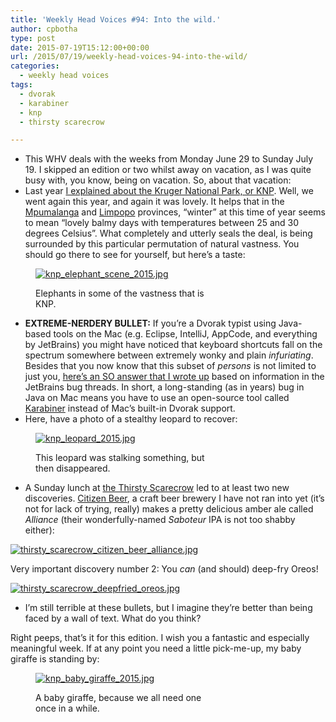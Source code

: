 ```yaml
---
title: 'Weekly Head Voices #94: Into the wild.'
author: cpbotha
type: post
date: 2015-07-19T15:12:00+00:00
url: /2015/07/19/weekly-head-voices-94-into-the-wild/
categories:
  - weekly head voices
tags:
  - dvorak
  - karabiner
  - knp
  - thirsty scarecrow

---
```

<ul class="org-ul">
  <li>
    This WHV deals with the weeks from Monday June 29 to Sunday July 19. I skipped an edition or two whilst away on vacation, as I was quite busy with, you know, being on vacation. So, about that vacation:
  </li>
  <li>
    Last year <a href="http://cpbotha.net/2014/07/16/a-south-african-state-of-mindful/">I explained about the Kruger National Park, or KNP</a>. Well, we went again this year, and again it was lovely. It helps that in the <a href="https://en.wikipedia.org/wiki/Mpumalanga">Mpumalanga</a> and <a href="https://en.wikipedia.org/wiki/Limpopo">Limpopo</a> provinces, &#8220;winter&#8221; at this time of year seems to mean &#8220;lovely balmy days with temperatures between 25 and 30 degrees Celsius&#8221;. What completely and utterly seals the deal, is being surrounded by this particular permutation of natural vastness. You should go there to see for yourself, but here&#8217;s a taste:
  </li>
</ul><figure style="width: 300px" class="wp-caption alignnone"><a href="http://cpbotha.net/wp-content/uploads/2015/07/wpid-knp_elephant_scene_2015.jpg" data-rel="lightbox-image-0" data-rl_title="" data-rl_caption="" title="">

![knp_elephant_scene_2015.jpg][1]</a><figcaption class="wp-caption-text">Elephants in some of the vastness that is KNP.</figcaption></figure> 

<ul class="org-ul">
  <li>
    <b>EXTREME-NERDERY BULLET:</b> If you&#8217;re a Dvorak typist using Java-based tools on the Mac (e.g. Eclipse, IntelliJ, AppCode, and everything by JetBrains) you might have noticed that keyboard shortcuts fall on the spectrum somewhere between extremely wonky and plain <i>infuriating</i>. Besides that you now know that this subset of <i>persons</i> is not limited to just you, <a href="http://stackoverflow.com/a/31119280/532513">here&#8217;s an SO answer that I wrote up</a> based on information in the JetBrains bug threads. In short, a long-standing (as in years) bug in Java on Mac means you have to use an open-source tool called <a href="https://pqrs.org/osx/karabiner/">Karabiner</a> instead of Mac&#8217;s built-in Dvorak support.
  </li>
  <li>
    Here, have a photo of a stealthy leopard to recover:
  </li>
</ul><figure style="width: 300px" class="wp-caption alignnone"><a href="http://cpbotha.net/wp-content/uploads/2015/07/wpid-knp_leopard_2015.jpg" data-rel="lightbox-image-1" data-rl_title="" data-rl_caption="" title="">

![knp_leopard_2015.jpg][2]</a><figcaption class="wp-caption-text">This leopard was stalking something, but then disappeared.</figcaption></figure> 

<ul class="org-ul">
  <li>
    A Sunday lunch at <a href="https://www.facebook.com/thethirstyscarecrow">the Thirsty Scarecrow</a> led to at least two new discoveries. <a href="https://twitter.com/CitizenBeer">Citizen Beer</a>, a craft beer brewery I have not ran into yet (it&#8217;s not for lack of trying, really) makes a pretty delicious amber ale called <i>Alliance</i> (their wonderfully-named <i>Saboteur</i> IPA is not too shabby either):
  </li>
</ul>

<div class="figure">
  <p>
    <a href="http://cpbotha.net/wp-content/uploads/2015/07/wpid-thirsty_scarecrow_citizen_beer_alliance.jpg" data-rel="lightbox-image-2" data-rl_title="" data-rl_caption="" title=""><img src="http://cpbotha.net/wp-content/uploads/2015/07/wpid-thirsty_scarecrow_citizen_beer_alliance-218x300.jpg" alt="thirsty_scarecrow_citizen_beer_alliance.jpg" /></a>
  </p></p>
</div>

Very important discovery number 2: You _can_ (and should) deep-fry Oreos! 

<div class="figure">
  <p>
    <a href="http://cpbotha.net/wp-content/uploads/2015/07/wpid-thirsty_scarecrow_deepfried_oreos.jpg" data-rel="lightbox-image-3" data-rl_title="" data-rl_caption="" title=""><img src="http://cpbotha.net/wp-content/uploads/2015/07/wpid-thirsty_scarecrow_deepfried_oreos-300x298.jpg" alt="thirsty_scarecrow_deepfried_oreos.jpg" /></a>
  </p></p>
</div>

<ul class="org-ul">
  <li>
    I&#8217;m still terrible at these bullets, but I imagine they&#8217;re better than being faced by a wall of text. What do you think?
  </li>
</ul>

Right peeps, that&#8217;s it for this edition. I wish you a fantastic and especially meaningful week. If at any point you need a little pick-me-up, my baby giraffe is standing by: <figure style="width: 300px" class="wp-caption alignnone"><a href="http://cpbotha.net/wp-content/uploads/2015/07/wpid-knp_baby_giraffe_2015.jpg" data-rel="lightbox-image-4" data-rl_title="" data-rl_caption="" title="">

![knp_baby_giraffe_2015.jpg][3]</a><figcaption class="wp-caption-text">A baby giraffe, because we all need one once in a while.</figcaption></figure>

 [1]: http://cpbotha.net/wp-content/uploads/2015/07/wpid-knp_elephant_scene_2015-300x225.jpg
 [2]: http://cpbotha.net/wp-content/uploads/2015/07/wpid-knp_leopard_2015-300x211.jpg
 [3]: http://cpbotha.net/wp-content/uploads/2015/07/wpid-knp_baby_giraffe_2015-300x225.jpg
